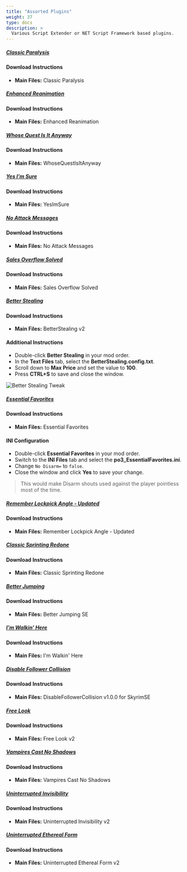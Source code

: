 ```yaml
---
title: "Assorted Plugins"
weight: 37
type: docs
description: >
  Various Script Extender or NET Script Framework based plugins.
---
```


##### [Classic Paralysis](https://www.nexusmods.com/skyrimspecialedition/mods/45931?tab)

#### Download Instructions

- **Main Files:** Classic Paralysis

##### [Enhanced Reanimation](https://www.nexusmods.com/skyrimspecialedition/mods/43500?tab=files)

#### Download Instructions

- **Main Files:** Enhanced Reanimation

##### [Whose Quest Is It Anyway](https://www.nexusmods.com/skyrimspecialedition/mods/23581?tab=files)

#### Download Instructions

* **Main Files:** WhoseQuestIsItAnyway

##### [Yes I’m Sure](https://www.nexusmods.com/skyrimspecialedition/mods/24898?tab=files)

#### Download Instructions

* **Main Files:** YesImSure

##### [No Attack Messages](https://www.nexusmods.com/skyrimspecialedition/mods/42621?tab=files)

#### Download Instructions

* **Main Files:** No Attack Messages

##### [Sales Overflow Solved](https://www.nexusmods.com/skyrimspecialedition/mods/41625?tab=files)

#### Download Instructions

* **Main Files:** Sales Overflow Solved

##### [Better Stealing](https://www.nexusmods.com/skyrimspecialedition/mods/32295?tab=files)

#### Download Instructions

- **Main Files:** BetterStealing v2

#### Additional Instructions

- Double-click **Better Stealing** in your mod order.
- In the **Text Files** tab, select the **BetterStealing.config.txt**.
- Scroll down to **Max Price** and set the value to **100**.
- Press **CTRL+S** to save and close the window.

![Better Stealing Tweak](/Pictures/tpf/mod-installation/better-stealing-tweak.png)

##### [Essential Favorites](https://www.nexusmods.com/skyrimspecialedition/mods/42997?tab=files)

#### Download Instructions

- **Main Files:** Essential Favorites

#### INI Configuration

- Double-click **Essential Favorites** in your mod order.
- Switch to the **INI Files** tab and select the **po3_EssentialFavorites.ini**.
- Change `No Disarm=` to `false`.
- Close the window and click **Yes** to save your change.

> This would make Disarm shouts used against the player pointless most of the time.

##### [Remember Lockpick Angle - Updated](https://www.nexusmods.com/skyrimspecialedition/mods/26838?tab=files)

#### Download Instructions

* **Main Files:** Remember Lockpick Angle - Updated

##### [Classic Sprinting Redone](https://www.nexusmods.com/skyrimspecialedition/mods/20166?tab=files)

#### Download Instructions

* **Main Files:** Classic Sprinting Redone

##### [Better Jumping](https://www.nexusmods.com/skyrimspecialedition/mods/18967?tab=files)

#### Download Instructions

* **Main Files:** Better Jumping SE

##### [I'm Walkin' Here](https://www.nexusmods.com/skyrimspecialedition/mods/27742?tab=files)

#### Download Instructions

* **Main Files:** I'm Walkin' Here

##### [Disable Follower Collision](https://www.nexusmods.com/skyrimspecialedition/mods/35925?tab=files)

#### Download Instructions

- **Main Files:** DisableFollowerCollision v1.0.0 for SkyrimSE

##### [Free Look](https://www.nexusmods.com/skyrimspecialedition/mods/42620?tab=files)

#### Download Instructions

* **Main Files:** Free Look v2

##### [Vampires Cast No Shadows](https://www.nexusmods.com/skyrimspecialedition/mods/46107?tab=files)

#### Download Instructions

* **Main Files:** Vampires Cast No Shadows

##### [Uninterrupted Invisibility](https://www.nexusmods.com/skyrimspecialedition/mods/21729?tab=files)

#### Download Instructions

- **Main Files:** Uninterrupted Invisibility v2

##### [Uninterrupted Ethereal Form](https://www.nexusmods.com/skyrimspecialedition/mods/21765?tab=files)

#### Download Instructions

- **Main Files:** Uninterrupted Ethereal Form v2